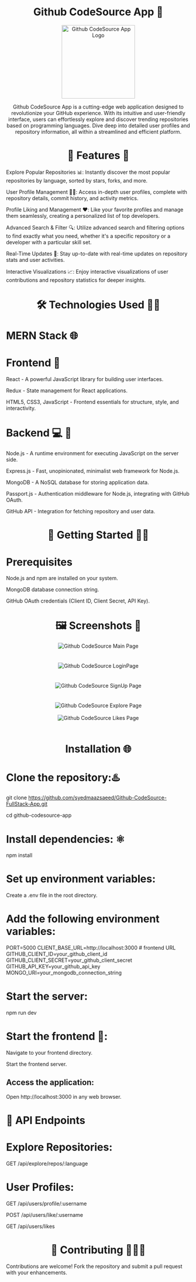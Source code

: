 <h1 align="center">Github CodeSource App 🚀</h1>
<p align="center">
  <img src="https://github.com/syedmaazsaeed/Github-CodeSource-FullStack-App/raw/main/frontend/dist/logo.png" alt="Github CodeSource App Logo" width="200">
</p>

<p align="center">
 Github CodeSource App is a cutting-edge web application designed to revolutionize your GitHub experience. With its intuitive and user-friendly interface, users can effortlessly explore and discover trending repositories based on programming languages. Dive deep into detailed user profiles and repository information, all within a streamlined and efficient platform.
</p>

<h1 align="center">🌟 Features 🤖</h1>

Explore Popular Repositories 📊: Instantly discover the most popular repositories by language, sorted by stars, forks, and more.

User Profile Management 🧑‍💻: Access in-depth user profiles, complete with repository details, commit history, and activity metrics.

Profile Liking and Management ❤️: Like your favorite profiles and manage them seamlessly, creating a personalized list of top developers.

Advanced Search & Filter 🔍: Utilize advanced search and filtering options to find exactly what you need, whether it's a specific repository or a developer with a particular skill set.

Real-Time Updates 🔄: Stay up-to-date with real-time updates on repository stats and user activities.

Interactive Visualizations 📈: Enjoy interactive visualizations of user contributions and repository statistics for deeper insights.


 <h1 align="center">🛠️ Technologies Used 🕵🏻</h1>

   <h1> <b>MERN Stack 🌐</b> </h1>

<h1>Frontend 🌈 </h1>

React - A powerful JavaScript library for building user interfaces.

Redux - State management for React applications.

HTML5, CSS3, JavaScript - Frontend essentials for structure, style, and interactivity.

<h1>Backend 💻 🚀</h1>

Node.js - A runtime environment for executing JavaScript on the server side.

Express.js - Fast, unopinionated, minimalist web framework for Node.js.

MongoDB - A NoSQL database for storing application data.

Passport.js - Authentication middleware for Node.js, integrating with GitHub OAuth.

GitHub API - Integration for fetching repository and user data.

<h1 align="center">🚀 Getting Started 🧑‍💻</h1>

<h1> Prerequisites </h1>

Node.js and npm are installed on your system.

MongoDB database connection string.

GitHub OAuth credentials (Client ID, Client Secret, API Key).


<h1 align="center">🖼️ Screenshots 📸</h1>

<div align="center">
  <img src="https://github.com/syedmaazsaeed/Github-CodeSource-FullStack-App/blob/main/frontend/src/Images/Github-Main-Section.png" alt="Github CodeSource Main Page" style="max-width: 100%; margin-bottom: 20px;">
  <br> <br>
  
  <img src="https://github.com/syedmaazsaeed/Github-CodeSource-FullStack-App/blob/main/frontend/src/Images/Github-Login-section.png" alt="Github CodeSource LoginPage" style="max-width: 100%; margin-bottom: 20px;">
  <br> <br>
  <img src="https://github.com/syedmaazsaeed/Github-CodeSource-FullStack-App/blob/main/frontend/src/Images/Github-SignUp-section.png" alt="Github CodeSource SignUp Page" style="max-width: 100%; margin-bottom: 20px;">
  <br> <br>
  <img src="https://github.com/syedmaazsaeed/Github-CodeSource-FullStack-App/blob/main/frontend/src/Images/Github-Explore.png" alt="Github CodeSource Explore Page" style="max-width: 100%;">
<br> <br>
  <img src="https://github.com/syedmaazsaeed/Github-CodeSource-FullStack-App/blob/main/frontend/src/Images/Github-Likes.png" alt="Github CodeSource Likes Page" style="max-width: 100%; margin-bottom: 20px;">
</div>


<h1 align="center">Installation 🌐 </h1>

<h1>Clone the repository:♨️ </h1>

git clone https://github.com/syedmaazsaeed/Github-CodeSource-FullStack-App.git

cd github-codesource-app

<h1>Install dependencies: ⚛</h1>

npm install

<h1>Set up environment variables: </h1>

Create a .env file in the root directory.

<h1>Add the following environment variables: </h1>

PORT=5000
CLIENT_BASE_URL=http://localhost:3000   # frontend URL
GITHUB_CLIENT_ID=your_github_client_id
GITHUB_CLIENT_SECRET=your_github_client_secret
GITHUB_API_KEY=your_github_api_key
MONGO_URI=your_mongodb_connection_string

<h1> Start the server: </h1>

npm run dev

<h1>Start the frontend 🚀: </h1>

Navigate to your frontend directory.

Start the frontend server.

<h2>Access the application: </h2>

Open http://localhost:3000 in any web browser.

<h1>📡 API Endpoints </h1>

<h1>Explore Repositories: </h1>

GET /api/explore/repos/:language

<h1>User Profiles: </h1>

GET /api/users/profile/:username

POST /api/users/like/:username

GET /api/users/likes

<h1 align="center">🤝 Contributing 👨🏿‍💻 </h1>

Contributions are welcome! Fork the repository and submit a pull request with your enhancements.
